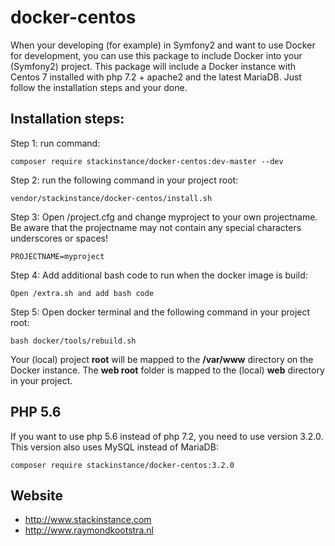 # docker-centos

When your developing (for example) in Symfony2 and want to use Docker for development, you can use this package to include Docker into your (Symfony2) project. This package will include a Docker instance with Centos 7 installed with php 7.2 + apache2 and the latest MariaDB.
Just follow the installation steps and your done. 

## Installation steps:
Step 1: run command: 
```
composer require stackinstance/docker-centos:dev-master --dev
```

Step 2: run the following command in your project root: 
```
vendor/stackinstance/docker-centos/install.sh
```

Step 3: Open /project.cfg and change myproject to your own projectname. Be aware that the projectname may not contain any special characters underscores or spaces!
```
PROJECTNAME=myproject
```

Step 4: Add additional bash code to run when the docker image is build:
```
Open /extra.sh and add bash code
```

Step 5: Open docker terminal and the following command in your project root: 
```
bash docker/tools/rebuild.sh
```

Your (local) project **root** will be mapped to the **/var/www** directory on the Docker instance. The **web root** folder is mapped to the (local) **web** directory in your project.

## PHP 5.6
If you want to use php 5.6 instead of php 7.2, you need to use version 3.2.0. This version also uses MySQL instead of MariaDB:
```
composer require stackinstance/docker-centos:3.2.0 
```

## Website
- http://www.stackinstance.com
- http://www.raymondkootstra.nl
